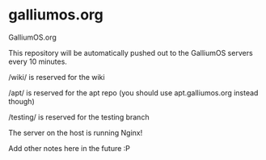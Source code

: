 # galliumos.org
GalliumOS.org

This repository will be automatically pushed out to the GalliumOS servers every 10 minutes.

/wiki/ is reserved for the wiki

/apt/ is reserved for the apt repo (you should use apt.galliumos.org instead though)

/testing/ is reserved for the testing branch

The server on the host is running Nginx!

Add other notes here in the future :P
